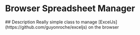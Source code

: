 <h1>Browser Spreadsheet Manager</h1>
## Description
Really simple class to manage [ExcelJs](https://github.com/guyonroche/exceljs) on the browser
